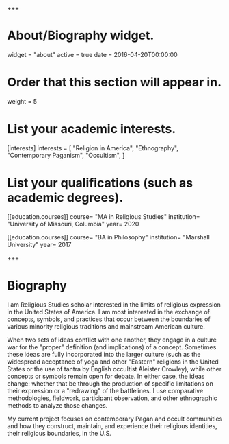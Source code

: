 +++
# About/Biography widget.
widget = "about"
active = true
date = 2016-04-20T00:00:00

# Order that this section will appear in.
weight = 5

# List your academic interests.
[interests]
  interests = [
    "Religion in America",
    "Ethnography",
    "Contemporary Paganism",
    "Occultism",
  ]

# List your qualifications (such as academic degrees).
[[education.courses]]
  course= "MA in Religious Studies"
  institution= "University of Missouri, Columbia"
  year= 2020

[[education.courses]]
  course= "BA in Philosophy"
  institution= "Marshall University"
  year= 2017
 
+++

# Biography
I am Religious Studies scholar interested in the limits of religious expression in the United States of America. I am most interested in the exchange of concepts, symbols, and practices that occur between the boundaries of various minority religious traditions and mainstream American culture.   
  
When two sets of ideas conflict with one another, they engage in a culture war for the "proper" definition (and implications) of a concept. Sometimes these ideas are fully incorporated into the larger culture (such as the widespread acceptance of yoga and other "Eastern" religions in the United States or the use of tantra by English occultist Aleister Crowley), while other concepts or symbols remain open for debate. In either case, the ideas change: whether that be through the production of specific limitations on their expression or a "redrawing" of the battlelines. I use comparative methodologies, fieldwork, participant observation, and other ethnographic methods to analyze those changes.  
  
My current project focuses on contemporary Pagan and occult communities and how they construct, maintain, and experience their religious identities, their religious boundaries, in the U.S. 
